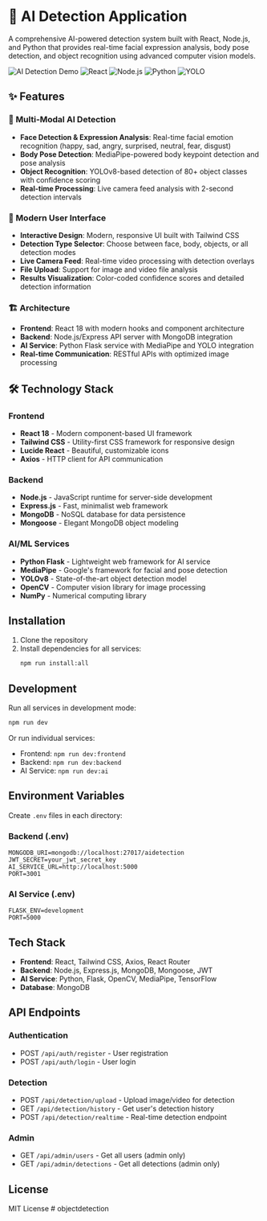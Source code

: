 # 🚀 AI Detection Application

A comprehensive AI-powered detection system built with React, Node.js, and Python that provides real-time facial expression analysis, body pose detection, and object recognition using advanced computer vision models.

![AI Detection Demo](https://img.shields.io/badge/Status-Working-brightgreen)
![React](https://img.shields.io/badge/React-18.0-blue)
![Node.js](https://img.shields.io/badge/Node.js-Latest-green)
![Python](https://img.shields.io/badge/Python-3.8+-yellow)
![YOLO](https://img.shields.io/badge/YOLO-v8-red)

## ✨ Features

### 🎯 Multi-Modal AI Detection
- **Face Detection & Expression Analysis**: Real-time facial emotion recognition (happy, sad, angry, surprised, neutral, fear, disgust)
- **Body Pose Detection**: MediaPipe-powered body keypoint detection and pose analysis
- **Object Recognition**: YOLOv8-based detection of 80+ object classes with confidence scoring
- **Real-time Processing**: Live camera feed analysis with 2-second detection intervals

### 🎨 Modern User Interface
- **Interactive Design**: Modern, responsive UI built with Tailwind CSS
- **Detection Type Selector**: Choose between face, body, objects, or all detection modes
- **Live Camera Feed**: Real-time video processing with detection overlays
- **File Upload**: Support for image and video file analysis
- **Results Visualization**: Color-coded confidence scores and detailed detection information

### 🏗️ Architecture
- **Frontend**: React 18 with modern hooks and component architecture
- **Backend**: Node.js/Express API server with MongoDB integration
- **AI Service**: Python Flask service with MediaPipe and YOLO integration
- **Real-time Communication**: RESTful APIs with optimized image processing

## 🛠️ Technology Stack

### Frontend
- **React 18** - Modern component-based UI framework
- **Tailwind CSS** - Utility-first CSS framework for responsive design
- **Lucide React** - Beautiful, customizable icons
- **Axios** - HTTP client for API communication

### Backend
- **Node.js** - JavaScript runtime for server-side development
- **Express.js** - Fast, minimalist web framework
- **MongoDB** - NoSQL database for data persistence
- **Mongoose** - Elegant MongoDB object modeling

### AI/ML Services
- **Python Flask** - Lightweight web framework for AI service
- **MediaPipe** - Google's framework for facial and pose detection
- **YOLOv8** - State-of-the-art object detection model
- **OpenCV** - Computer vision library for image processing
- **NumPy** - Numerical computing library

## Installation

1. Clone the repository
2. Install dependencies for all services:
   ```bash
   npm run install:all
   ```

## Development

Run all services in development mode:
```bash
npm run dev
```

Or run individual services:
- Frontend: `npm run dev:frontend`
- Backend: `npm run dev:backend`
- AI Service: `npm run dev:ai`

## Environment Variables

Create `.env` files in each directory:

### Backend (.env)
```
MONGODB_URI=mongodb://localhost:27017/aidetection
JWT_SECRET=your_jwt_secret_key
AI_SERVICE_URL=http://localhost:5000
PORT=3001
```

### AI Service (.env)
```
FLASK_ENV=development
PORT=5000
```

## Tech Stack

- **Frontend**: React, Tailwind CSS, Axios, React Router
- **Backend**: Node.js, Express.js, MongoDB, Mongoose, JWT
- **AI Service**: Python, Flask, OpenCV, MediaPipe, TensorFlow
- **Database**: MongoDB

## API Endpoints

### Authentication
- POST `/api/auth/register` - User registration
- POST `/api/auth/login` - User login

### Detection
- POST `/api/detection/upload` - Upload image/video for detection
- GET `/api/detection/history` - Get user's detection history
- POST `/api/detection/realtime` - Real-time detection endpoint

### Admin
- GET `/api/admin/users` - Get all users (admin only)
- GET `/api/admin/detections` - Get all detections (admin only)

## License

MIT License
#   o b j e c t d e t e c t i o n  
 